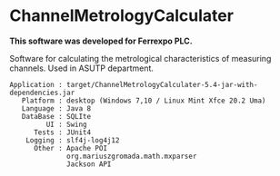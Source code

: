 # ChannelMetrologyCalculater

<b>This software was developed for Ferrexpo PLC.</b>

Software for calculating the metrological characteristics of measuring channels.
Used in ASUTP department.

    Application : target/ChannelMetrologyCalculater-5.4-jar-with-dependencies.jar
       Platform : desktop (Windows 7,10 / Linux Mint Xfce 20.2 Uma)
       Language : Java 8
       DataBase : SQLIte
             UI : Swing
          Tests : JUnit4
        Logging : slf4j-log4j12
          Other : Apache POI
                  org.mariuszgromada.math.mxparser
                  Jackson API
